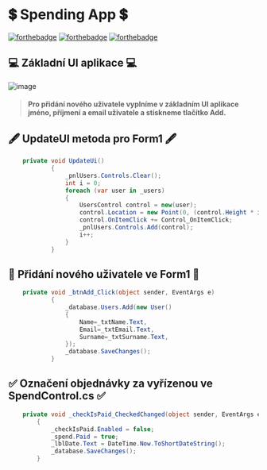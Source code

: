 # 💲 Spending App 💲

[![forthebadge](https://forthebadge.com/images/badges/made-with-c-sharp.svg)](https://forthebadge.com)
[![forthebadge](https://forthebadge.com/images/badges/it-works-why.svg)](https://forthebadge.com)
[![forthebadge](https://forthebadge.com/images/badges/0-percent-optimized.svg)](https://forthebadge.com)



## 💻 Základní UI aplikace 💻

 ![image](https://i.imgur.com/YApGYz7.png)

  > #### Pro **přidání** nového uživatele vyplníme v základním UI aplikace **jméno**, **příjmení** a **email** uživatele a stiskneme tlačítko **Add**.



## 🖋 UpdateUI metoda pro Form1 🖋
```c#
    private void UpdateUi()
            {
                _pnlUsers.Controls.Clear();
                int i = 0;
                foreach (var user in _users)
                {
                    UsersControl control = new(user);
                    control.Location = new Point(0, (control.Height * i) + 5);
                    control.OnItemClick += Control_OnItemClick;
                    _pnlUsers.Controls.Add(control);
                    i++;
                }
            }
```

## 🧑 Přidání nového uživatele ve Form1 🧑
```c#
    private void _btnAdd_Click(object sender, EventArgs e)
            {
                _database.Users.Add(new User()
                {
                    Name=_txtName.Text,
                    Email=_txtEmail.Text,
                    Surname=_txtSurname.Text,
                });
                _database.SaveChanges();
            }
```

## ✅ Označení objednávky za vyřízenou ve SpendControl.cs ✅
```c#
    private void _checkIsPaid_CheckedChanged(object sender, EventArgs e)
        {
            _checkIsPaid.Enabled = false;
            _spend.Paid = true;
            _lblDate.Text = DateTime.Now.ToShortDateString();
            _database.SaveChanges();
        }
```
